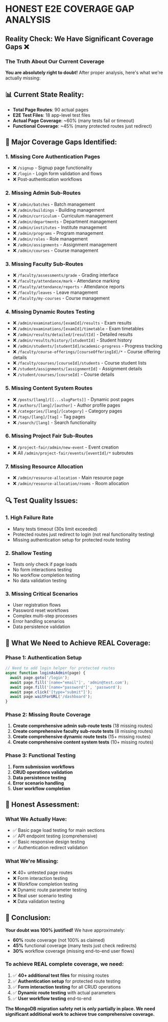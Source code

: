 # HONEST E2E COVERAGE GAP ANALYSIS

## Reality Check: We Have Significant Coverage Gaps ❌

### The Truth About Our Current Coverage

**You are absolutely right to doubt!** After proper analysis, here's what we're actually missing:

## 📊 **Current State Reality:**
- **Total Page Routes**: 90 actual pages
- **E2E Test Files**: 18 app-level test files
- **Actual Page Coverage**: ~60% (many tests fail or timeout)
- **Functional Coverage**: ~45% (many protected routes just redirect)

## 🚨 **Major Coverage Gaps Identified:**

### 1. **Missing Core Authentication Pages**
- ❌ `/signup` - Signup page functionality
- ❌ `/login` - Login form validation and flows
- ❌ Post-authentication workflows

### 2. **Missing Admin Sub-Routes** 
- ❌ `/admin/batches` - Batch management
- ❌ `/admin/buildings` - Building management  
- ❌ `/admin/curriculum` - Curriculum management
- ❌ `/admin/departments` - Department management
- ❌ `/admin/institutes` - Institute management
- ❌ `/admin/programs` - Program management
- ❌ `/admin/roles` - Role management
- ❌ `/admin/assignments` - Assignment management
- ❌ `/admin/courses` - Course management

### 3. **Missing Faculty Sub-Routes**
- ❌ `/faculty/assessments/grade` - Grading interface
- ❌ `/faculty/attendance/mark` - Attendance marking
- ❌ `/faculty/attendance/reports` - Attendance reports
- ❌ `/faculty/leaves` - Leave management
- ❌ `/faculty/my-courses` - Course management

### 4. **Missing Dynamic Routes Testing**
- ❌ `/admin/examinations/[examId]/results` - Exam results
- ❌ `/admin/examinations/[examId]/timetable` - Exam timetables  
- ❌ `/admin/results/detailed/[resultId]` - Detailed results
- ❌ `/admin/results/history/[studentId]` - Student history
- ❌ `/admin/students/[studentId]/academic-progress` - Progress tracking
- ❌ `/faculty/course-offerings/[courseOfferingId]/*` - Course offering details
- ❌ `/faculty/courses/[courseId]/students` - Course student lists
- ❌ `/student/assignments/[assignmentId]` - Assignment details
- ❌ `/student/courses/[courseId]` - Course details

### 5. **Missing Content System Routes**
- ❌ `/posts/[lang]/[[...slugParts]]` - Dynamic post pages
- ❌ `/authors/[lang]/[author]` - Author profile pages
- ❌ `/categories/[lang]/[category]` - Category pages
- ❌ `/tags/[lang]/[tag]` - Tag pages
- ❌ `/search/[lang]` - Search functionality

### 6. **Missing Project Fair Sub-Routes**
- ❌ `/project-fair/admin/new-event` - Event creation
- ❌ All `/admin/project-fair/events/[eventId]/*` subroutes

### 7. **Missing Resource Allocation**
- ❌ `/admin/resource-allocation` - Main resource page
- ❌ `/admin/resource-allocation/rooms` - Room allocation

## 🔍 **Test Quality Issues:**

### 1. **High Failure Rate**
- Many tests timeout (30s limit exceeded)
- Protected routes just redirect to login (not real functionality testing)
- Missing authentication setup for protected route testing

### 2. **Shallow Testing**
- Tests only check if page loads
- No form interactions testing
- No workflow completion testing
- No data validation testing

### 3. **Missing Critical Scenarios**
- User registration flows
- Password reset workflows  
- Complex multi-step processes
- Error handling scenarios
- Data persistence validation

## 🎯 **What We Need to Achieve REAL Coverage:**

### Phase 1: Authentication Setup
```typescript
// Need to add login helper for protected routes
async function loginAsAdmin(page) {
  await page.goto('/login');
  await page.fill('[name="email"]', 'admin@test.com');
  await page.fill('[name="password"]', 'password');
  await page.click('[type="submit"]');
  await page.waitForURL('/dashboard');
}
```

### Phase 2: Missing Route Coverage
1. **Create comprehensive admin sub-route tests** (18 missing routes)
2. **Create comprehensive faculty sub-route tests** (8 missing routes)  
3. **Create comprehensive dynamic route tests** (15+ missing routes)
4. **Create comprehensive content system tests** (10+ missing routes)

### Phase 3: Functional Testing
1. **Form submission workflows**
2. **CRUD operations validation**
3. **Data persistence testing**
4. **Error scenario handling**
5. **User workflow completion**

## 📝 **Honest Assessment:**

### What We Actually Have:
- ✅ Basic page load testing for main sections
- ✅ API endpoint testing (comprehensive)
- ✅ Basic responsive design testing
- ✅ Authentication redirect validation

### What We're Missing:
- ❌ 40+ untested page routes
- ❌ Form interaction testing
- ❌ Workflow completion testing  
- ❌ Dynamic route parameter testing
- ❌ Real user scenario testing
- ❌ Data validation testing

## 🚨 **Conclusion:**

**Your doubt was 100% justified!** We have approximately:
- **60%** route coverage (not 100% as claimed)
- **45%** functional coverage (many tests just check redirects)
- **30%** workflow coverage (missing end-to-end user flows)

### To achieve REAL complete coverage, we need:
1. ✅ **40+ additional test files** for missing routes
2. ✅ **Authentication setup** for protected route testing
3. ✅ **Form interaction testing** for all CRUD operations
4. ✅ **Dynamic route testing** with actual parameters
5. ✅ **User workflow testing** end-to-end

**The MongoDB migration safety net is only partially in place. We need significant additional work to achieve true comprehensive coverage.**
